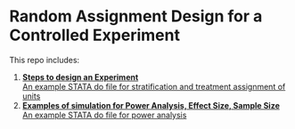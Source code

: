 # Random Assignment Design for a Controlled Experiment  
This repo includes:  
1. [**Steps to design an Experiment**](/RandomAssignmentDesign.md)   
   [An example STATA do file for stratification and treatment assignment of units](/treatment)
2. [**Examples of simulation for Power Analysis, Effect Size, Sample Size**](/Simulation.md)   
   [An example STATA do file for power analysis](/PowerAnalysis_DID.do)
